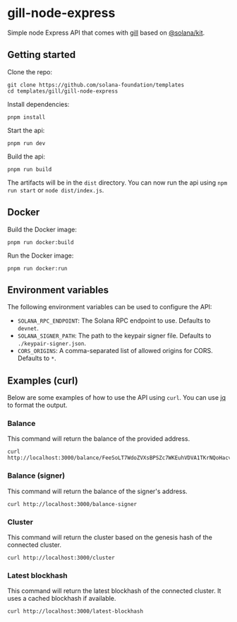 # gill-node-express

Simple node Express API that comes with [gill](https://github.com/solana-foundation/gill)
based on [@solana/kit](https://github.com/anza-xyz/kit).

## Getting started

Clone the repo:

```shell
git clone https://github.com/solana-foundation/templates
cd templates/gill/gill-node-express
```

Install dependencies:

```shell
pnpm install
```

Start the api:

```shell
pnpm run dev
```

Build the api:

```shell
pnpm run build
```

The artifacts will be in the `dist` directory. You can now run the api using `npm run start` or `node dist/index.js`.

## Docker

Build the Docker image:

```shell
pnpm run docker:build
```

Run the Docker image:

```shell
pnpm run docker:run
```

## Environment variables

The following environment variables can be used to configure the API:

- `SOLANA_RPC_ENDPOINT`: The Solana RPC endpoint to use. Defaults to `devnet`.
- `SOLANA_SIGNER_PATH`: The path to the keypair signer file. Defaults to `./keypair-signer.json`.
- `CORS_ORIGINS`: A comma-separated list of allowed origins for CORS. Defaults to `*`.

## Examples (curl)

Below are some examples of how to use the API using `curl`. You can use [jq](https://jqlang.org/) to format the output.

### Balance

This command will return the balance of the provided address.

```shell
curl http://localhost:3000/balance/FeeSoLT7WdoZVXsBPSZc7WKEuhVDVA1TKrNQoHacvxYm
```

### Balance (signer)

This command will return the balance of the signer's address.

```shell
curl http://localhost:3000/balance-signer
```

### Cluster

This command will return the cluster based on the genesis hash of the connected cluster.

```shell
curl http://localhost:3000/cluster
```

### Latest blockhash

This command will return the latest blockhash of the connected cluster. It uses a cached blockhash if available.

```shell
curl http://localhost:3000/latest-blockhash
```

